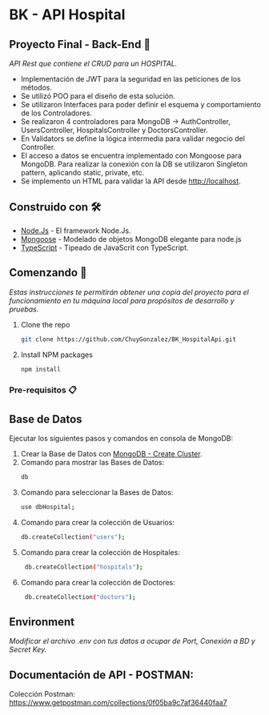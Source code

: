 # BK - API Hospital
## Proyecto Final - **Back-End** :robot:

_API Rest que contiene el CRUD para un HOSPITAL._

- Implementación de JWT para la seguridad en las peticiones de los métodos.
- Se utilizó POO para el diseño de esta solución.
- Se utilizaron Interfaces para poder definir el esquema y comportamiento de los Controladores.
- Se realizaron 4 controladores para MongoDB -> AuthController, UsersController, HospitalsController y DoctorsController.
- En Validators se define la lógica intermedia para validar negocio del Controller.
- El acceso a datos se encuentra implementado con Mongoose para MongoDB. Para realizar la conexión con la DB se utilizaron Singleton pattern, aplicando static, private, etc.
- Se implemento un HTML para validar la API desde <http://localhost>.

## Construido con 🛠️

* [Node.Js](https://nodejs.org/en/) - El framework Node.Js.
* [Mongoose](https://mongoosejs.com/) - ‎Modelado ‎‎de objetos MongoDB‎ elegante para ‎‎node.js‎
* [TypeScript](https://www.typescriptlang.org/) - Tipeado de JavaScrit con ‎TypeScript.

## Comenzando 🚀

_Estas instrucciones te permitirán obtener una copia del proyecto para el funcionamiento en tu máquina local para propósitos de desarrollo y pruebas._

1. Clone the repo
   ```sh
   git clone https://github.com/ChuyGonzalez/BK_HospitalApi.git
   ```
2. Install NPM packages
   ```sh
   npm install
   ```

### Pre-requisitos 📋
## Base de Datos
Ejecutar los siguientes pasos y comandos en consola de MongoDB:

1. Crear la Base de Datos con [MongoDB - Create Cluster](https://docs.atlas.mongodb.com/tutorial/create-mongodb-user-for-cluster).
2. Comando para mostrar las Bases de Datos:
    ```bash
    db
    ```
3. Comando para seleccionar la Bases de Datos:
    ```bash
    use dbHospital;
    ```
4. Comando para crear la colección de Usuarios:
    ```bash
    db.createCollection("users");
    ```
5. Comando para crear la colección de Hospitales:
   ```bash
    db.createCollection("hospitals");
    ```
6. Comando para crear la colección de Doctores:
   ```bash
    db.createCollection("doctors");
    ```
## Environment
_Modificar el archivo .env con tus datos a ocupar de Port, Conexión a BD y Secret Key._

## Documentación de API - POSTMAN:
Colección Postman:
<https://www.getpostman.com/collections/0f05ba9c7af36440faa7>

